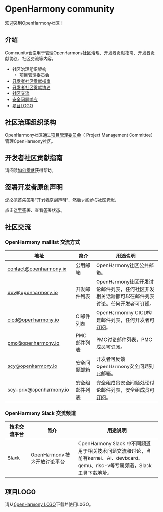 # OpenHarmony community
欢迎来到OpenHarmony社区！

## 介绍
Community仓库用于管理OpenHarmony社区治理、开发者贡献指南、开发者贡献协议、社区交流等内容。

- 社区治理组织架构
    - [项目管理委员会](/zh/pmc.md)
- [开发者社区贡献指南](https://gitee.com/openharmony/docs/blob/master/zh-cn/contribute/%E8%B4%A1%E7%8C%AE%E6%8C%87%E5%8D%97.md)
- [开发者社区贡献协议](/cla)
- [社区交流](https://gitee.com/openharmony/docs/blob/master/zh-cn/contribute/%E7%A4%BE%E5%8C%BA%E6%B2%9F%E9%80%9A%E4%B8%8E%E4%BA%A4%E6%B5%81.md)
- [安全问题响应](https://gitee.com/openharmony/security)
- [项目LOGO](/logo)

## 社区治理组织架构

OpenHarmony社区通过[项目管理委员会](/zh/pmc.md)（ Project Management Committee）管理OpenHarmony社区。

## 开发者社区贡献指南

请阅读[如何贡献](https://gitee.com/openharmony/docs/blob/master/zh-cn/contribute/%E5%8F%82%E4%B8%8E%E8%B4%A1%E7%8C%AE.md)获得帮助。

## 签署开发者原创声明

您必须首先签署“开发者原创声明”，然后才能参与社区贡献。

点击[这里](https://dco.openharmony.io/sign/Z2l0ZWUlMkZPcGVuQXRvbQ==)签署、查看签署状态。

## 社区交流

### OpenHarmony maillist 交流方式
| 地址                                 | 简介        | 用途说明                                                         |
| ---------------------------------------|---------- | ------------------------------------------------------------ |
| contact@openharmony.io <img width=150/>  | 公用邮箱 <img width=100/> | OpenHarmony社区公共邮箱。<img width=200/>|
| dev@openharmony.io  <img width=150/>| 开发邮件列表 <img width=100/> | OpenHarmony社区开发讨论邮件列表，任何社区开发相关话题都可以在邮件列表讨论。任何开发者可[订阅](https://lists.openatom.io/postorius/lists/dev.openharmony.io)。<img width=200/>|
| cicd@openharmony.io <img width=150/> | CI邮件列表  <img width=100/>| OpenHarmomny CICD构建邮件列表，任何开发者可[订阅](https://lists.openatom.io/postorius/lists/cicd.openharmony.io)。<img width=200/>|
| pmc@openharmony.io  <img width=150/>| PMC邮件列表  <img width=100/>| PMC讨论邮件列表，PMC成员可[订阅](https://lists.openatom.io/postorius/lists/pmc.openharmony.io/)。<img width=200/>|
| scy@openharmony.io <img width=150/> | 安全问题邮箱 <img width=100/> | 开发者可反馈OpenHarmony安全问题到此邮箱。<img width=200/>|
| scy-priv@openharmony.io  <img width=150/>| 安全组邮件列表  <img width=100/>| 安全组成员安全问题处理讨论邮件列表，安全组成员可[订阅](https://lists.openatom.io/postorius/lists/scy-priv.openharmony.io/)。<img width=200/>|


### OpenHarmony Slack 交流频道
| 技术交流平台                                 | 简介        | 用途说明                                                         |
| ---------------------------------------|---------- | ------------------------------------------------------------ |
| [Slack](https://join.slack.com/t/openharmonyworkspace/shared_invite/zt-qupqqon4-ySvYnCJTJfBrHsNsGNFYEA) <img width=150/>  | OpenHarmony 技术开放讨论平台 <img width=100/> | OpenHarmony Slack 中不同频道用于相关技术问题交流和讨论，当前有kernel、AI、devboard、qemu、risc-v等专属频道，Slack工具[下载地址](https://gitee.com/dongjinguang/free-tools/tree/master/slack)。<img width=200/>|


## 项目LOGO

请从[OpenHarmony LOGO](/logo)下载并使用LOGO。

